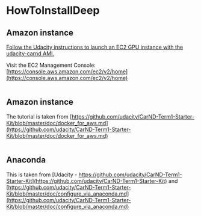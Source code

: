 # HowToInstallDeep

## Amazon instance
[Follow the Udacity instructions to launch an EC2 GPU instance with the udacity-carnd AMI.](https://classroom.udacity.com/nanodegrees/nd013/parts/fbf77062-5703-404e-b60c-95b78b2f3f9e/modules/6df7ae49-c61c-4bb2-a23e-6527e69209ec/lessons/614d4728-0fad-4c9d-a6c3-23227aef8f66/concepts/f6fccba8-0009-4d05-9356-fae428b6efb4)

Visit the EC2 Management Console: [https://console.aws.amazon.com/ec2/v2/home](https://console.aws.amazon.com/ec2/v2/home)


```

```

## Amazon instance
The tutorial is taken from [https://github.com/udacity/CarND-Term1-Starter-Kit/blob/master/doc/docker_for_aws.md](https://github.com/udacity/CarND-Term1-Starter-Kit/blob/master/doc/docker_for_aws.md)
```

```

## Anaconda
This is taken from [Udacity - https://github.com/udacity/CarND-Term1-Starter-Kit](https://github.com/udacity/CarND-Term1-Starter-Kit)
and [https://github.com/udacity/CarND-Term1-Starter-Kit/blob/master/doc/configure_via_anaconda.md](https://github.com/udacity/CarND-Term1-Starter-Kit/blob/master/doc/configure_via_anaconda.md)
```

```

